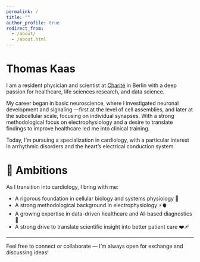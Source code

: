 ```yaml
---
permalink: /
title: ""
author_profile: true
redirect_from: 
  - /about/
  - /about.html
---
```

# Thomas Kaas
I am a resident physician and scientist at [Charité](https://www.dhzc.charite.de/) in Berlin with a deep passion for healthcare, life sciences research, and data science. 

My career began in basic neuroscience, where I investigated neuronal development and signaling —first at the level of cell assemblies, and later at the subcellular scale, focusing on individual synapses. With a strong methodological focus on electrophysiology and a desire to translate findings to improve healthcare led me into clinical training.

Today, I’m pursuing a specialization in cardiology, with a particular interest in arrhythmic disorders and the heart’s electrical conduction system.

# 🚀 Ambitions
As I transition into cardiology, I bring with me:
- A rigorous foundation in cellular biology and systems physiology 🧬 
- A strong methodological background in electrophysiology ⚡️🫀 
- A growing expertise in data-driven healthcare and AI-based diagnostics 🤖  
- A strong drive to translate scientific insight into better patient care ❤️‍🩹  

---
Feel free to connect or collaborate — I’m always open for exchange and discussing ideas!


